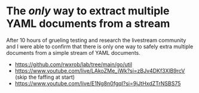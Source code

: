 # The *only* way to extract multiple YAML documents from a stream

After 10 hours of grueling testing and research the livestream community and I were able to confirm that there is only one way to safely extra multiple documents from a simple stream of YAML documents.

* <https://github.com/rwxrob/lab/tree/main/go/util>
* <https://www.youtube.com/live/LAkoZMe_jWk?si=zBJv4DKf3XlB9rcV> (skip the faffing at start)
* <https://www.youtube.com/live/E1Ng8n0fgqI?si=9jJtHxdZTrNSBS75>
